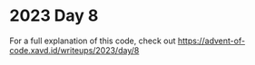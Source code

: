 # 2023 Day 8

For a full explanation of this code, check out https://advent-of-code.xavd.id/writeups/2023/day/8